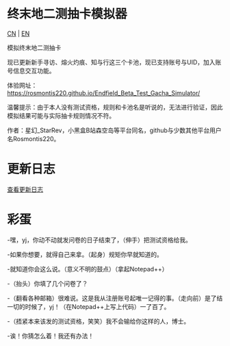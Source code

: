 # 终末地二测抽卡模拟器

[CN](README.md) | [EN](README_en.md)

模拟终末地二测抽卡

现已更新新手寻访、熔火灼痕、知与行这三个卡池，现已支持账号与UID，加入账号信息交互功能。

体验网址：https://rosmontis220.github.io/Endfield_Beta_Test_Gacha_Simulator/

温馨提示：由于本人没有测试资格，规则和卡池名是听说的，无法进行验证，因此模拟结果可能与实际抽卡规则情况不符。

作者：星幻_StarRev，小黑盒B站森空岛等平台同名，github与少数其他平台用户名Rosmontis220。

# 更新日志

[查看更新日志](update.md)

# 彩蛋

-嘿，yj，你动不动就发问卷的日子结束了，（伸手）把测试资格给我。

-如果你想要，就得自己来拿。（起身）规矩你早就知道的。

-就知道你会这么说。（意义不明的鼓点）（拿起Notepad++）

-（抬头）你填了几个问卷了？

-（翻看各种邮箱）很难说。这是我从注册账号起唯一记得的事。（走向前）是了结一切的时候了，yj！（在Notepad++上写上代码）一了百了。

-（捂紧本来该发的测试资格，笑笑）我不会输给你这样的人，博士。

-诶！你猜怎么着！我还有办法！
